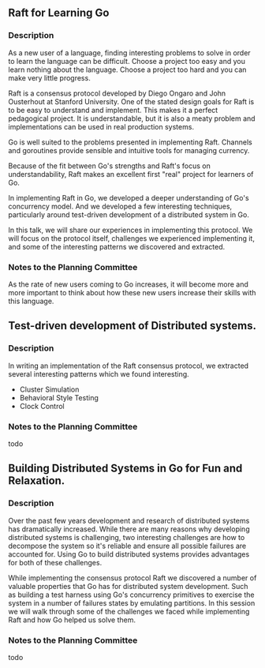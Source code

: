 ## Raft for Learning Go

### Description

As a new user of a language, finding interesting problems to solve in order to
learn the language can be difficult. Choose a project too easy and you learn
nothing about the language. Choose a project too hard and you can make very
little progress.

Raft is a consensus protocol developed by Diego Ongaro and John Ousterhout at Stanford
University. One of the stated design goals for Raft is to be easy to understand and
implement. This makes it a perfect pedagogical project. It is understandable, but it is
also a meaty problem and implementations can be used in real production systems.

Go is well suited to the problems presented in implementing Raft. Channels and goroutines
provide sensible and intuitive tools for managing currency.

Because of the fit between Go's strengths and Raft's focus on understandability, Raft makes
an excellent first "real" project for learners of Go.

In implementing Raft in Go, we developed a deeper understanding of Go's
concurrency model. And we developed a few
interesting techniques, particularly around test-driven development of a
distributed system in Go.

In this talk, we will share our experiences in implementing this protocol. We will focus on the protocol itself, challenges we experienced implementing it, and some of the interesting patterns we discovered and extracted.

### Notes to the Planning Committee

As the rate of new users coming to Go increases, it will become more and more important
to think about how these new users increase their skills with this language.

## Test-driven development of Distributed systems.

### Description

In writing an implementation of the Raft consensus protocol, we extracted
several interesting patterns which we found interesting.

* Cluster Simulation
* Behavioral Style Testing
* Clock Control

### Notes to the Planning Committee

todo

## Building Distributed Systems in Go for Fun and Relaxation.

### Description

Over the past few years development and research of distributed systems has
dramatically increased. While there are many reasons why developing distributed
systems is challenging, two interesting challenges are how to decompose the system
so it's reliable and ensure all possible failures are accounted for. Using Go
to build distributed systems provides advantages for both of these challenges.

While implementing the consensus protocol Raft we discovered a number of valuable
properties that Go has for distributed system development. Such as building a
test harness using Go's concurrency primitives to exercise the system in a number
of failures states by emulating partitions. In this session we will walk through
some of the challenges we faced while implementing Raft and how Go helped us
solve them.

### Notes to the Planning Committee

todo
